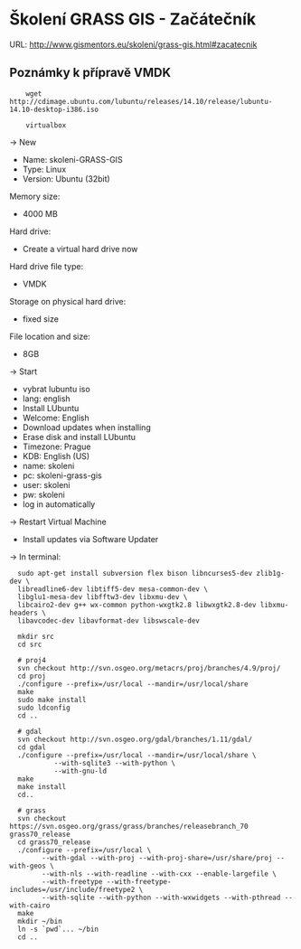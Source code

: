 Školení GRASS GIS - Začátečník
==============================

URL: http://www.gismentors.eu/skoleni/grass-gis.html#zacatecnik

Poznámky k přípravě VMDK
------------------------

        wget http://cdimage.ubuntu.com/lubuntu/releases/14.10/release/lubuntu-14.10-desktop-i386.iso

        virtualbox

-> New

* Name: skoleni-GRASS-GIS
* Type: Linux
* Version: Ubuntu (32bit)

Memory size:

* 4000 MB

Hard drive:

* Create a virtual hard drive now

Hard drive file type:

* VMDK

Storage on physical hard drive:

* fixed size

File location and size:

* 8GB

-> Start

* vybrat lubuntu iso
* lang: english
* Install LUbuntu
* Welcome: English
* Download updates when installing
* Erase disk and install LUbuntu
* Timezone: Prague
* KDB: English (US)
* name: skoleni
* pc: skoleni-grass-gis
* user: skoleni
* pw: skoleni
* log in automatically

-> Restart Virtual Machine

* Install updates via Software Updater

-> In terminal:

      sudo apt-get install subversion flex bison libncurses5-dev zlib1g-dev \
      libreadline6-dev libtiff5-dev mesa-common-dev \
      libglu1-mesa-dev libfftw3-dev libxmu-dev \
      libcairo2-dev g++ wx-common python-wxgtk2.8 libwxgtk2.8-dev libxmu-headers \
      libavcodec-dev libavformat-dev libswscale-dev
   
      mkdir src
      cd src

      # proj4
      svn checkout http://svn.osgeo.org/metacrs/proj/branches/4.9/proj/
      cd proj
      ./configure --prefix=/usr/local --mandir=/usr/local/share
      make
      sudo make install
      sudo ldconfig
      cd ..
      
      # gdal
      svn checkout http://svn.osgeo.org/gdal/branches/1.11/gdal/
      cd gdal
      ./configure --prefix=/usr/local --mandir=/usr/local/share \
               --with-sqlite3 --with-python \
               --with-gnu-ld 
      make
      make install
      cd..
      
      # grass
      svn checkout https://svn.osgeo.org/grass/grass/branches/releasebranch_70 grass70_release
      cd grass70_release
      ./configure --prefix=/usr/local \
            --with-gdal --with-proj --with-proj-share=/usr/share/proj --with-geos \
            --with-nls --with-readline --with-cxx --enable-largefile \
            --with-freetype --with-freetype-includes=/usr/include/freetype2 \
            --with-sqlite --with-python --with-wxwidgets --with-pthread --with-cairo
      make
      mkdir ~/bin
      ln -s `pwd`... ~/bin
      cd ..